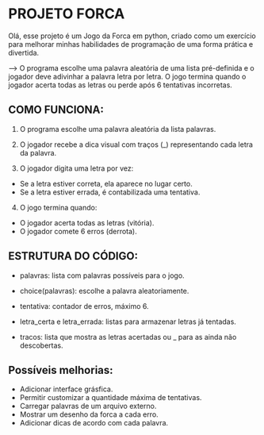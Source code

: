 # PROJETO FORCA
Olá, esse projeto é um Jogo da Forca em python, criado como um exercício para melhorar minhas habilidades de programação de uma forma prática e divertida.

--> O programa escolhe uma palavra aleatória de uma lista pré-definida e o jogador deve adivinhar a palavra letra por letra. O jogo termina quando o jogador acerta todas as letras ou perde após 6 tentativas incorretas.

## COMO FUNCIONA:
1. O programa escolhe uma palavra aleatória da lista palavras.

2. O jogador recebe a dica visual com traços (_) representando cada letra da palavra.

3. O jogador digita uma letra por vez:
 - Se a letra estiver correta, ela aparece no lugar certo.
 - Se a letra estiver errada, é contabilizada uma tentativa.

4. O jogo termina quando: 
 - O jogador acerta todas as letras (vitória).
 - O jogador comete 6 erros (derrota).

## ESTRUTURA DO CÓDIGO:
 - palavras: lista com palavras possíveis para o jogo.

 - choice(palavras): escolhe a palavra aleatoriamente.

 - tentativa: contador de erros, máximo 6.

 - letra_certa e letra_errada: listas para armazenar letras já tentadas.

 - tracos: lista que mostra as letras acertadas ou _ para as ainda não descobertas.

## Possíveis melhorias:
 - Adicionar interface grásfica.
 - Permitir customizar a quantidade máxima de tentativas.
 - Carregar palavras de um arquivo externo.
 - Mostrar um desenho da forca a cada erro.
 - Adicionar dicas de acordo com cada palavra.